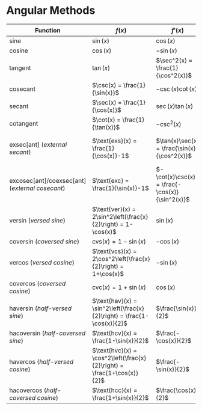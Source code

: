# Angular Methods

| Function | $f(x)$ | $f'(x)$ | $f^{-1}(x)$ |
|--|--|--|--|
| sine | $\sin(x)$ | $\cos(x)$ | $\arcsin(x)$ |
| cosine | $\cos(x)$ | $-\sin(x)$ | $\arccos(x)$ |
| tangent | $\tan(x)$ | $\sec^2(x) = \frac{1}{\cos^2(x)}$ | $\arctan(x)$ |
| cosecant | $\csc(x) = \frac{1}{\sin(x)}$ | $-\csc(x)\cot(x)$ | $\arcsin\left(\frac{1}{x}\right)$ |
| secant | $\sec(x) = \frac{1}{\cos(x)}$ | $\sec(x)\tan(x)$ | $\arccos\left(\frac{1}{x}\right)$ |
| cotangent | $\cot(x) = \frac{1}{\tan(x)}$ | $-\csc^2(x)$ | $\arctan\left(\frac{1}{x}\right)$ |
| exsec[ant] (_external secant_) | $\text{exs}(x) = \frac{1}{\cos(x)}-1$ | $\tan(x)\sec(x) = \frac{\sin(x)}{\cos^2(x)}$ | $\text{arcsec}(x+1) = \arccos\left(\frac{1}{x+1}\right) = \arctan(\sqrt{x^2+2x})$ | 
| excosec[ant]/coexsec[ant] (_external cosecant_) | $\text{exc} = \frac{1}{\sin(x)}-1$ | $-\cot(x)\csc(x) = \frac{-\cos(x)}{\sin^2(x)}$ | $\text{arccsc}(x+1) = \arcsin\left(\frac{1}{x+1}\right)$ |
| versin (_versed sine_) | $\text{ver}(x) = 2\sin^2\left(\frac{x}{2}\right) = 1-\cos(x)$ | $\sin(x)$ | $\arccos(1-x)$ |
| coversin (_coversed sine_) | $\text{cvs}(x) = 1-\sin(x)$ | $-\cos(x)$ | $\arcsin(1-x)$ |
| vercos (_versed cosine_) | $\text{vcs}(x) = 2\cos^2\left(\frac{x}{2}\right) = 1+\cos(x)$ | $-\sin(x)$ | $\arccos(x-1)$ |
| covercos (_coversed cosine_) | $\text{cvc}(x) = 1+\sin(x)$ | $\cos(x)$ | $\arcsin(x-1)$ |
| haversin (_half-versed sine_) | $\text{hav}(x) = \sin^2\left(\frac{x}{2}\right) = \frac{1-\cos(x)}{2}$ | $\frac{\sin(x)}{2}$ | $2\arcsin(\sqrt{x}) = \arccos(1-2x)$ |
| hacoversin (_half-coversed sine_) | $\text{hcv}(x) = \frac{1-\sin(x)}{2}$ | $\frac{-\cos(x)}{2}$ | $\arcsin(1-2x)$ |
| havercos (_half-versed cosine_) | $\text{hvc}(x) = \cos^2\left(\frac{x}{2}\right) = \frac{1+\cos(x)}{2}$ | $\frac{-\sin(x)}{2}$ | $2\arccos(\sqrt{x}) = \arccos(2x-1)$ |
| hacovercos (_half-coversed cosine_) | $\text{hcc}(x) = \frac{1+\sin(x)}{2}$ | $\frac{\cos(x)}{2}$ | $\arcsin(2x-1)$ |

